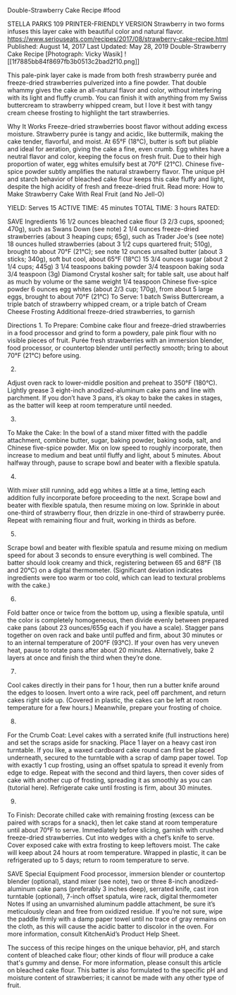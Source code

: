 Double-Strawberry Cake Recipe
#food 

STELLA PARKS
109     PRINTER-FRIENDLY VERSION
Strawberry in two forms infuses this layer cake with beautiful color and natural flavor.
https://www.seriouseats.com/recipes/2017/08/strawberry-cake-recipe.html
Published: August 14, 2017 Last Updated: May 28, 2019
Double-Strawberry Cake Recipe
[Photograph: Vicky Wasik]
![[1f7885bb84f8697fb3b0513c2bad2f10.png]]

This pale-pink layer cake is made from both fresh strawberry purée and freeze-dried strawberries pulverized into a fine powder. That double whammy gives the cake an all-natural flavor and color, without interfering with its light and fluffy crumb. You can finish it with anything from my Swiss buttercream to strawberry whipped cream, but I love it best with tangy cream cheese frosting to highlight the tart strawberries.

Why It Works
Freeze-dried strawberries boost flavor without adding excess moisture.
Strawberry purée is tangy and acidic, like buttermilk, making the cake tender, flavorful, and moist.
At 65°F (18°C), butter is soft but pliable and ideal for aeration, giving the cake a fine, even crumb.
Egg whites have a neutral flavor and color, keeping the focus on fresh fruit.
Due to their high proportion of water, egg whites emulsify best at 70°F (21°C).
Chinese five-spice powder subtly amplifies the natural strawberry flavor.
The unique pH and starch behavior of bleached cake flour keeps this cake fluffy and light, despite the high acidity of fresh and freeze-dried fruit.
Read more: How to Make Strawberry Cake With Real Fruit (and No Jell-O)

YIELD:
Serves 15
ACTIVE TIME:
45 minutes
TOTAL TIME:
3 hours
RATED:
    
 SAVE
Ingredients
16 1/2 ounces bleached cake flour (3 2/3 cups, spooned; 470g), such as Swans Down (see note)
2 1/4 ounces freeze-dried strawberries (about 3 heaping cups; 65g), such as Trader Joe's (see note)
18 ounces hulled strawberries (about 3 1/2 cups quartered fruit; 510g), brought to about 70°F (21°C); see note
12 ounces unsalted butter (about 3 sticks; 340g), soft but cool, about 65°F (18°C)
15 3/4 ounces sugar (about 2 1/4 cups; 445g)
3 1/4 teaspoons baking powder
3/4 teaspoon baking soda
3/4 teaspoon (3g) Diamond Crystal kosher salt; for table salt, use about half as much by volume or the same weight
1/4 teaspoon Chinese five-spice powder
6 ounces egg whites (about 2/3 cup; 170g), from about 5 large eggs, brought to about 70°F (21°C)
To Serve:
1 batch Swiss Buttercream, a triple batch of strawberry whipped cream, or a triple batch of Cream Cheese Frosting
Additional freeze-dried strawberries, to garnish

Directions
1.
To Prepare: Combine cake flour and freeze-dried strawberries in a food processor and grind to form a powdery, pale pink flour with no visible pieces of fruit. Purée fresh strawberries with an immersion blender, food processor, or countertop blender until perfectly smooth; bring to about 70°F (21°C) before using.

2.
Adjust oven rack to lower-middle position and preheat to 350°F (180°C). Lightly grease 3 eight-inch anodized-aluminum cake pans and line with parchment. If you don’t have 3 pans, it’s okay to bake the cakes in stages, as the batter will keep at room temperature until needed.

3.
To Make the Cake: In the bowl of a stand mixer fitted with the paddle attachment, combine butter, sugar, baking powder, baking soda, salt, and Chinese five-spice powder. Mix on low speed to roughly incorporate, then increase to medium and beat until fluffy and light, about 5 minutes. About halfway through, pause to scrape bowl and beater with a flexible spatula.

4.
With mixer still running, add egg whites a little at a time, letting each addition fully incorporate before proceeding to the next. Scrape bowl and beater with flexible spatula, then resume mixing on low. Sprinkle in about one-third of strawberry flour, then drizzle in one-third of strawberry purée. Repeat with remaining flour and fruit, working in thirds as before.

5.
Scrape bowl and beater with flexible spatula and resume mixing on medium speed for about 3 seconds to ensure everything is well combined. The batter should look creamy and thick, registering between 65 and 68°F (18 and 20°C) on a digital thermometer. (Significant deviation indicates ingredients were too warm or too cold, which can lead to textural problems with the cake.)

6.
Fold batter once or twice from the bottom up, using a flexible spatula, until the color is completely homogeneous, then divide evenly between prepared cake pans (about 23 ounces/655g each if you have a scale). Stagger pans together on oven rack and bake until puffed and firm, about 30 minutes or to an internal temperature of 200°F (93°C). If your oven has very uneven heat, pause to rotate pans after about 20 minutes. Alternatively, bake 2 layers at once and finish the third when they’re done.

7.
Cool cakes directly in their pans for 1 hour, then run a butter knife around the edges to loosen. Invert onto a wire rack, peel off parchment, and return cakes right side up. (Covered in plastic, the cakes can be left at room temperature for a few hours.) Meanwhile, prepare your frosting of choice.

8.
For the Crumb Coat: Level cakes with a serrated knife (full instructions here) and set the scraps aside for snacking. Place 1 layer on a heavy cast iron turntable. If you like, a waxed cardboard cake round can first be placed underneath, secured to the turntable with a scrap of damp paper towel. Top with exactly 1 cup frosting, using an offset spatula to spread it evenly from edge to edge. Repeat with the second and third layers, then cover sides of cake with another cup of frosting, spreading it as smoothly as you can (tutorial here). Refrigerate cake until frosting is firm, about 30 minutes.

9.
To Finish: Decorate chilled cake with remaining frosting (excess can be paired with scraps for a snack), then let cake stand at room temperature until about 70°F to serve. Immediately before slicing, garnish with crushed freeze-dried strawberries. Cut into wedges with a chef’s knife to serve. Cover exposed cake with extra frosting to keep leftovers moist. The cake will keep about 24 hours at room temperature. Wrapped in plastic, it can be refrigerated up to 5 days; return to room temperature to serve.

 SAVE
Special Equipment
Food processor, immersion blender or countertop blender (optional), stand mixer (see note), two or three 8-inch anodized-aluminum cake pans (preferably 3 inches deep), serrated knife, cast iron turntable (optional), 7-inch offset spatula, wire rack, digital thermometer
Notes
If using an unvarnished aluminum paddle attachment, be sure it’s meticulously clean and free from oxidized residue. If you’re not sure, wipe the paddle firmly with a damp paper towel until no trace of gray remains on the cloth, as this will cause the acidic batter to discolor in the oven. For more information, consult KitchenAid’s Product Help Sheet.

The success of this recipe hinges on the unique behavior, pH, and starch content of bleached cake flour; other kinds of flour will produce a cake that's gummy and dense. For more information, please consult this article on bleached cake flour. This batter is also formulated to the specific pH and moisture content of strawberries; it cannot be made with any other type of fruit.